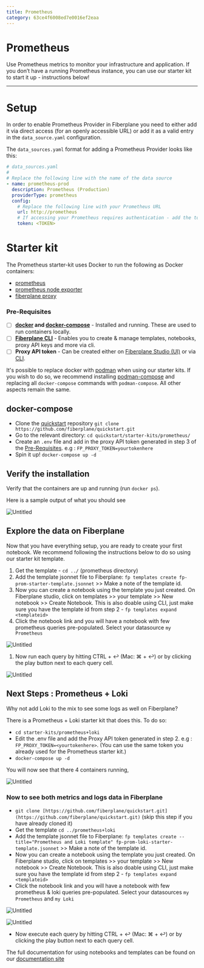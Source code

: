 ```yaml
---
title: Prometheus
category: 63ce4f6008ed7e0016ef2eaa
---
```

# Prometheus

Use Prometheus metrics to monitor your infrastructure and application. If you don’t have a running Prometheus instance, you can use our starter kit to start it up - instructions below!

---

# Setup

In order to enable Prometheus Provider in Fiberplane you need to either add it via direct access (for an openly accessible URL) or add it as a valid entry in the `data_source.yaml` configuration.

The `data_sources.yaml` format for adding a Prometheus Provider looks like this:

```yaml
# data_sources.yaml
#
# Replace the following line with the name of the data source
- name: prometheus-prod
  description: Prometheus (Production)
  providerType: prometheus
  config:
    # Replace the following line with your Prometheus URL
    url: http://prometheus
    # If accessing your Prometheus requires authentication - add the token below
    token: <TOKEN>
```

# Starter kit

The Prometheus starter-kit uses Docker to run the following as Docker containers:

- [prometheus](https://prometheus.io/)
- [prometheus node exporter](https://prometheus.io/docs/guides/node-exporter/)
- [fiberplane proxy](https://docs.fiberplane.com/quickstart/set-up-the-fiberplane-proxy)

### Pre-Requisites

- [ ]  **[docker](https://docs.docker.com/get-docker/) and [docker-compose](https://docs.docker.com/compose/install/)** - Installed and running. These are used  to run containers locally.
- [ ]  **[Fiberplane CLI](https://docs.fiberplane.com/quickstart/set-up-the-fiberplane-proxy-with-the-cli#3b87d09b5321477cb6268caed0b5f9ae)** - Enables you to create & manage templates, notebooks, proxy API keys and more via cli.
- [ ]  **Proxy API token** - Can be created either on [Fiberplane Studio (UI)](../../Quickstart%20cce7b6fa53144989b6835feb900e32dc.md) or via [CLI](../../Quickstart%20cce7b6fa53144989b6835feb900e32dc.md).

It's possible to replace docker with [podman](https://podman.io/) when using our starter kits. If you wish to do so, we recommend installing [podman-compose](https://github.com/containers/podman-compose) and replacing all `docker-compose` commands with `podman-compose`. All other aspects remain the same.

## docker-compose

- Clone the [quickstart](http://github.com/fiberplane/quickstart) repository `git clone https://github.com/fiberplane/quickstart.git`
- Go to the relevant directory: `cd quickstart/starter-kits/prometheus/`
- Create an `.env` file and add in the proxy API token generated in step 3 of the [Pre-Requisites](Prometheus%208a01211885ac42659637a274d6b4c38d.md). e.g : `FP_PROXY_TOKEN=yourtokenhere`
- Spin it up! `docker-compose up -d`

## Verify the installation

Verify that the containers are up and running (run `docker ps`).

Here is a sample output of what you should see

![Untitled](Prometheus%208a01211885ac42659637a274d6b4c38d/Untitled.png)

## Explore the data on Fiberplane

Now that you have everything setup, you are ready to create your first notebook. We recommend following the instructions below to do so using our starter kit template.

1. Get the template - `cd ../` (prometheus directory)
2. Add the template jsonnet file to Fiberplane: `fp templates create fp-prom-starter-template.jsonnet` >> Make a note of the template id.
3. Now you can create a notebook using the template you just created. On Fiberplane studio, click on templates >> your template >> New notebook >> Create Notebook. This is also doable using CLI, just make sure you have the template id from step 2 - `fp templates expand <templateid>`
4. Click the notebook link and you will have a notebook with few prometheus queries pre-populated. Select your datasource `my Prometheus`

![Untitled](Prometheus%208a01211885ac42659637a274d6b4c38d/Untitled%201.png)

1. Now run each query by hitting CTRL + ↩︎ (Mac: ⌘ + ↩︎) or by clicking the play button next to each query cell.

![Untitled](Prometheus%208a01211885ac42659637a274d6b4c38d/Untitled%202.png)

## Next Steps : Prometheus + Loki

Why not add Loki to the mix to see some logs as well on Fiberplane? 

There is a Prometheus + Loki starter kit that does this. To do so:

- `cd starter-kits/prometheus+loki`
- Edit the .env file and add the Proxy API token generated in step 2. e.g : `FP_PROXY_TOKEN=<yourtokenhere>`. (You can use the same token you already used for the Prometheus starter kit.)
- `docker-compose up -d`

You will now see that there 4 containers running,

![Untitled](../Set%20up%20Prometheus%20with%20Fiberplane%20d40f05dec1f74ad280420473c4ed4ad6/Untitled.png)

### Now to see both metrics and logs data in Fiberplane

- `git clone [https://github.com/fiberplane/quickstart.git](https://github.com/fiberplane/quickstart.git)` (skip this step if you have already cloned it)
- Get the template `cd ../prometheus+loki`
- Add the template jsonnet file to Fiberplane: `fp templates create --title="Prometheus and Loki template" fp-prom-loki-starter-template.jsonnet` >> Make a note of the template id.
- Now you can create a notebook using the template you just created. On Fiberplane studio, click on templates >> your template >> New notebook >> Create Notebook. This is also doable using CLI, just make sure you have the template id from step 2 - `fp templates expand <templateid>`
- Click the notebook link and you will have a notebook with few prometheus & loki queries pre-populated. Select your datasources `my Prometheus` and `my Loki`

![Untitled](../Set%20up%20Prometheus%20with%20Fiberplane%20d40f05dec1f74ad280420473c4ed4ad6/Untitled%201.png)

![Untitled](../Set%20up%20Prometheus%20with%20Fiberplane%20d40f05dec1f74ad280420473c4ed4ad6/Untitled%202.png)

- Now execute each query by hitting CTRL + ↩︎ (Mac: ⌘ + ↩︎) or by clicking the play button next to each query cell.

The full documentation for using notebooks and templates can be found on our [documentation site](https://docs.fiberplane.com/)
